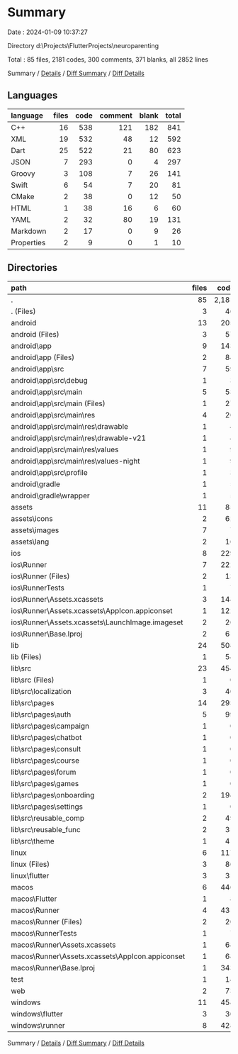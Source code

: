 # Summary

Date : 2024-01-09 10:37:27

Directory d:\\Projects\\FlutterProjects\\neuroparenting

Total : 85 files,  2181 codes, 300 comments, 371 blanks, all 2852 lines

Summary / [Details](details.md) / [Diff Summary](diff.md) / [Diff Details](diff-details.md)

## Languages
| language | files | code | comment | blank | total |
| :--- | ---: | ---: | ---: | ---: | ---: |
| C++ | 16 | 538 | 121 | 182 | 841 |
| XML | 19 | 532 | 48 | 12 | 592 |
| Dart | 25 | 522 | 21 | 80 | 623 |
| JSON | 7 | 293 | 0 | 4 | 297 |
| Groovy | 3 | 108 | 7 | 26 | 141 |
| Swift | 6 | 54 | 7 | 20 | 81 |
| CMake | 2 | 38 | 0 | 12 | 50 |
| HTML | 1 | 38 | 16 | 6 | 60 |
| YAML | 2 | 32 | 80 | 19 | 131 |
| Markdown | 2 | 17 | 0 | 9 | 26 |
| Properties | 2 | 9 | 0 | 1 | 10 |

## Directories
| path | files | code | comment | blank | total |
| :--- | ---: | ---: | ---: | ---: | ---: |
| . | 85 | 2,181 | 300 | 371 | 2,852 |
| . (Files) | 3 | 46 | 80 | 26 | 152 |
| android | 13 | 205 | 53 | 36 | 294 |
| android (Files) | 3 | 57 | 2 | 14 | 73 |
| android\\app | 9 | 143 | 51 | 21 | 215 |
| android\\app (Files) | 2 | 84 | 5 | 12 | 101 |
| android\\app\\src | 7 | 59 | 46 | 9 | 114 |
| android\\app\\src\\debug | 1 | 3 | 4 | 1 | 8 |
| android\\app\\src\\main | 5 | 53 | 38 | 7 | 98 |
| android\\app\\src\\main (Files) | 1 | 27 | 6 | 1 | 34 |
| android\\app\\src\\main\\res | 4 | 26 | 32 | 6 | 64 |
| android\\app\\src\\main\\res\\drawable | 1 | 4 | 7 | 2 | 13 |
| android\\app\\src\\main\\res\\drawable-v21 | 1 | 4 | 7 | 2 | 13 |
| android\\app\\src\\main\\res\\values | 1 | 9 | 9 | 1 | 19 |
| android\\app\\src\\main\\res\\values-night | 1 | 9 | 9 | 1 | 19 |
| android\\app\\src\\profile | 1 | 3 | 4 | 1 | 8 |
| android\\gradle | 1 | 5 | 0 | 1 | 6 |
| android\\gradle\\wrapper | 1 | 5 | 0 | 1 | 6 |
| assets | 11 | 85 | 0 | 0 | 85 |
| assets\\icons | 2 | 62 | 0 | 0 | 62 |
| assets\\images | 7 | 7 | 0 | 0 | 7 |
| assets\\lang | 2 | 16 | 0 | 0 | 16 |
| ios | 8 | 229 | 4 | 13 | 246 |
| ios\\Runner | 7 | 222 | 2 | 9 | 233 |
| ios\\Runner (Files) | 2 | 13 | 0 | 3 | 16 |
| ios\\RunnerTests | 1 | 7 | 2 | 4 | 13 |
| ios\\Runner\\Assets.xcassets | 3 | 148 | 0 | 4 | 152 |
| ios\\Runner\\Assets.xcassets\\AppIcon.appiconset | 1 | 122 | 0 | 1 | 123 |
| ios\\Runner\\Assets.xcassets\\LaunchImage.imageset | 2 | 26 | 0 | 3 | 29 |
| ios\\Runner\\Base.lproj | 2 | 61 | 2 | 2 | 65 |
| lib | 24 | 508 | 11 | 73 | 592 |
| lib (Files) | 1 | 54 | 1 | 10 | 65 |
| lib\\src | 23 | 454 | 10 | 63 | 527 |
| lib\\src (Files) | 1 | 0 | 0 | 1 | 1 |
| lib\\src\\localization | 3 | 40 | 0 | 15 | 55 |
| lib\\src\\pages | 14 | 293 | 9 | 27 | 329 |
| lib\\src\\pages\\auth | 5 | 99 | 1 | 9 | 109 |
| lib\\src\\pages\\campaign | 1 | 0 | 0 | 1 | 1 |
| lib\\src\\pages\\chatbot | 1 | 0 | 0 | 1 | 1 |
| lib\\src\\pages\\consult | 1 | 0 | 0 | 1 | 1 |
| lib\\src\\pages\\course | 1 | 0 | 0 | 1 | 1 |
| lib\\src\\pages\\forum | 1 | 0 | 0 | 1 | 1 |
| lib\\src\\pages\\games | 1 | 0 | 0 | 1 | 1 |
| lib\\src\\pages\\onboarding | 2 | 194 | 8 | 11 | 213 |
| lib\\src\\pages\\settings | 1 | 0 | 0 | 1 | 1 |
| lib\\src\\reusable_comp | 2 | 49 | 0 | 8 | 57 |
| lib\\src\\reusable_func | 2 | 31 | 1 | 7 | 39 |
| lib\\src\\theme | 1 | 41 | 0 | 5 | 46 |
| linux | 6 | 117 | 27 | 44 | 188 |
| linux (Files) | 3 | 86 | 18 | 27 | 131 |
| linux\\flutter | 3 | 31 | 9 | 17 | 57 |
| macos | 6 | 446 | 5 | 16 | 467 |
| macos\\Flutter | 1 | 8 | 3 | 4 | 15 |
| macos\\Runner | 4 | 431 | 0 | 8 | 439 |
| macos\\Runner (Files) | 2 | 20 | 0 | 6 | 26 |
| macos\\RunnerTests | 1 | 7 | 2 | 4 | 13 |
| macos\\Runner\\Assets.xcassets | 1 | 68 | 0 | 1 | 69 |
| macos\\Runner\\Assets.xcassets\\AppIcon.appiconset | 1 | 68 | 0 | 1 | 69 |
| macos\\Runner\\Base.lproj | 1 | 343 | 0 | 1 | 344 |
| test | 1 | 14 | 10 | 7 | 31 |
| web | 2 | 73 | 16 | 7 | 96 |
| windows | 11 | 458 | 94 | 149 | 701 |
| windows\\flutter | 3 | 30 | 9 | 17 | 56 |
| windows\\runner | 8 | 428 | 85 | 132 | 645 |

Summary / [Details](details.md) / [Diff Summary](diff.md) / [Diff Details](diff-details.md)